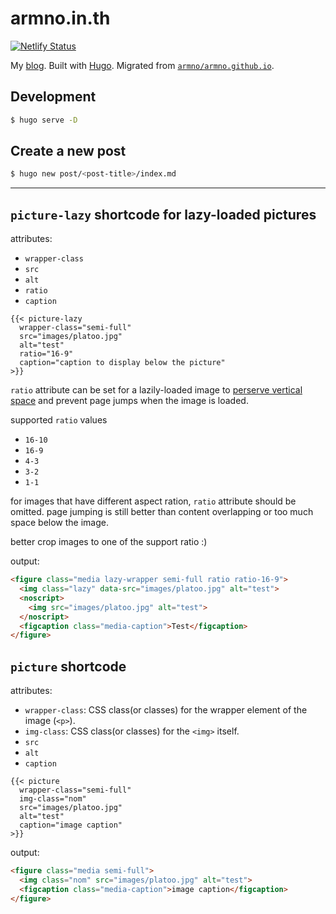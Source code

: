 # armno.in.th

[![Netlify Status](https://api.netlify.com/api/v1/badges/7d34a977-d95b-4b64-9e99-1a1df43ee944/deploy-status)](https://app.netlify.com/sites/armno/deploys)

My [blog](https://armno.in.th). Built with [Hugo](https://gohugo.io/). Migrated from [`armno/armno.github.io`](https://github.com/armno/armno.github.io).

## Development

```sh
$ hugo serve -D
```

## Create a new post

```sh
$ hugo new post/<post-title>/index.md
```

---

## `picture-lazy` shortcode for lazy-loaded pictures

attributes:

- `wrapper-class`
- `src`
- `alt`
- `ratio`
- `caption`

```
{{< picture-lazy
  wrapper-class="semi-full"
  src="images/platoo.jpg"
  alt="test"
  ratio="16-9"
  caption="caption to display below the picture"
>}}
```

`ratio` attribute can be set for a lazily-loaded image to [perserve vertical space](https://github.com/verlok/lazyload#occupy-vertical-space-and-maintain-ratio) and prevent page jumps when the image is loaded.

supported `ratio` values

- `16-10`
- `16-9`
- `4-3`
- `3-2`
- `1-1`

for images that have different aspect ration, `ratio` attribute should be omitted. page jumping is still better than content overlapping or too much space below the image.

better crop images to one of the support ratio :)

output:

```html
<figure class="media lazy-wrapper semi-full ratio ratio-16-9">
  <img class="lazy" data-src="images/platoo.jpg" alt="test">
  <noscript>
    <img src="images/platoo.jpg" alt="test">
  </noscript>
  <figcaption class="media-caption">Test</figcaption>
</figure>
```

## `picture` shortcode

attributes:

- `wrapper-class`: CSS class(or classes) for the wrapper element of the image (`<p>`).
- `img-class`: CSS class(or classes) for the `<img>` itself.
- `src`
- `alt`
- `caption`

```
{{< picture
  wrapper-class="semi-full"
  img-class="nom"
  src="images/platoo.jpg"
  alt="test"
  caption="image caption"
>}}
```

output:

```html
<figure class="media semi-full">
  <img class="nom" src="images/platoo.jpg" alt="test">
  <figcaption class="media-caption">image caption</figcaption>
</figure>
```
